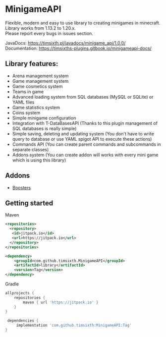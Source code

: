 # MinigameAPI
Flexible, modern and easy to use library to creating minigames in minecraft. <br>
Library works from 1.13.2 to 1.20.x.
<br>
Please report every bugs in issues section.<br>

JavaDocs: https://timsixth.pl/javadocs/minigame_api/1.0.0/ <br>
Documentation: https://timsixths-plugins.gitbook.io/minigameapi-docs/

## Library features:
- Arena management system
- Game management system
- Game cosmetics system
- Teams in game
- Advanced loading system from SQL databases (MySQL or SQLite) or YAML files
- Game statistics system
- Coins system
- Simple minigame configuration
- Integration with T-DataBasesAPI (Thanks to this plugin management of SQL databases is really simple)
- Simple saving, deleting and updating system (You don't have to write query to database or use YAML spigot API to execute these actions)
- Commands API (You can create parent commands and subcommands in separate classes)
- Addons system (You can create addon will works with every mini game which is using this library)

## Addons
- [Boosters](https://github.com/timsixth/BoostersMiniGameAddon)

## Getting started

Maven
```xml
<repositories>
  <repository>
   <id>jitpack.io</id>
   <url>https://jitpack.io</url>
  </repository>
</repositories>

<dependency>
	<groupId>com.github.timsixth.MinigameAPI</groupId>
	<artifactId>library</artifactId>
	<version>Tag</version>
</dependency>
```
Gradle
```gradle
allprojects {
	repositories {
		maven { url 'https://jitpack.io' }
	}
}
  
 dependencies {
	 implementation 'com.github.timsixth:MinigameAPI:Tag'
}
```
